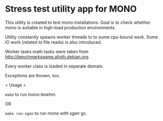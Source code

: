 Stress test utility app for MONO
================

This utility is created to test mono installations. Goal is to check whether mono is suitable in high-load production environments.

Utility constantly spawns worker threads to to some cpu-bound work. Some IO work (related to file reads) is also introduced.

Worker tasks math tasks were taken from http://benchmarksgame.alioth.debian.org.

Every worker class is loaded in separate domain.

Exceptions are thrown, too.

= Usage =

`make` to run mono-boehm.

OR

`make run-sgen` to run mono with sgen gc.


